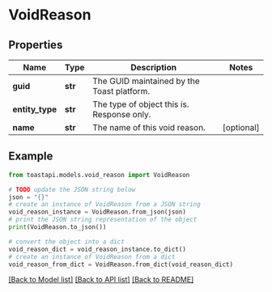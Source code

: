 # VoidReason


## Properties

Name | Type | Description | Notes
------------ | ------------- | ------------- | -------------
**guid** | **str** | The GUID maintained by the Toast platform. | 
**entity_type** | **str** | The type of object this is. Response only. | 
**name** | **str** | The name of this void reason. | [optional] 

## Example

```python
from toastapi.models.void_reason import VoidReason

# TODO update the JSON string below
json = "{}"
# create an instance of VoidReason from a JSON string
void_reason_instance = VoidReason.from_json(json)
# print the JSON string representation of the object
print(VoidReason.to_json())

# convert the object into a dict
void_reason_dict = void_reason_instance.to_dict()
# create an instance of VoidReason from a dict
void_reason_from_dict = VoidReason.from_dict(void_reason_dict)
```
[[Back to Model list]](../README.md#documentation-for-models) [[Back to API list]](../README.md#documentation-for-api-endpoints) [[Back to README]](../README.md)


